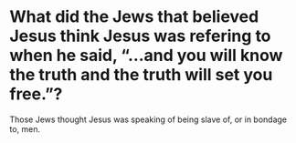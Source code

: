 # What did the Jews that believed Jesus think Jesus was refering to when he said, “…and you will know the truth and the truth will set you free.”?

Those Jews thought Jesus was speaking of being slave of, or in bondage to, men.

